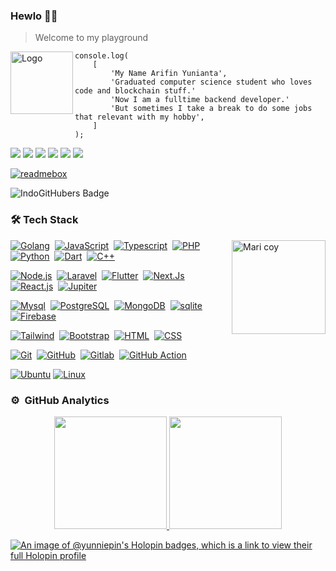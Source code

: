### Hewlo 👋🧊
> Welcome to my playground

<img alt="Logo" src="https://yunnie-pin.github.io/assets/logoputih5x5.png" height="100" align="left"/>

```
console.log(
    [
        'My Name Arifin Yunianta',
        'Graduated computer science student who loves code and blockchain stuff.'
        'Now I am a fulltime backend developer.'
        'But sometimes I take a break to do some jobs that relevant with my hobby',
    ]
);
```
[![](https://img.shields.io/badge/Facebook-1877F2?style=for-the-badge&logo=facebook&logoColor=white)](https://facebook.com/artknight404)
[![](https://img.shields.io/badge/Gmail-D14836?style=for-the-badge&logo=gmail&logoColor=white)](mailto:arifinklaten26@gmail.com)
[![](https://img.shields.io/badge/GitHub-100000?style=for-the-badge&logo=github&logoColor=white)](https://github.com/yunnie-pin)
[![](https://img.shields.io/badge/GitLab-100000?style=for-the-badge&logo=gitlab&logoColor=orange)](https://gitlab.com/yunnie-pin)
[![](https://img.shields.io/badge/LinkedIn-0077B5?style=for-the-badge&logo=linkedin&logoColor=white)](https://www.linkedin.com/in/arifin-yunianta)
[![](https://img.shields.io/badge/website-000000?style=for-the-badge&logo=About.me&logoColor=white)](https://yunnie-pin.github.io)

[![readmebox](https://github.com/Yunnie-pin/Yunnie-pin/assets/72777947/9f3f0b64-59c8-46bf-ae00-8d1e5ca4dc95)](https://github.com/yunnie-pin)


 <img src="https://indogithubers-badge.vercel.app/badge?username=Yunnie-pin&style=flat" alt="IndoGitHubers Badge">
 
### 🛠 Tech Stack

<a href="https://github.com/Yunnie-pin"><img alt="Mari coy" src="https://media.tenor.com/xuIQr135YOMAAAAd/mari-blue-archive.gif" height="150" align="right"/></a>

[![Golang](https://img.shields.io/badge/-Golang-05122A?style=flat&logo=go)](https://go.dev/doc/)&nbsp;
[![JavaScript](https://img.shields.io/badge/-JavaScript-05122A?style=flat&logo=javascript)](https://developer.mozilla.org/en-US/docs/Web/JavaScript)&nbsp;
[![Typescript](https://img.shields.io/badge/-Typescript-05122A?style=flat&logo=typescript)](https://www.typescriptlang.org/)&nbsp;
[![PHP](https://img.shields.io/badge/-PHP-05122A?style=flat&logo=PHP)](https://www.php.net/manual/en/)&nbsp;
[![Python](https://img.shields.io/badge/-Python-05122A?style=flat&logo=python)](https://docs.python.org/3/)&nbsp;
[![Dart](https://img.shields.io/badge/-Dart-05122A?style=flat&logo=dart)](https://dart.dev/guides/)&nbsp;
[![C++](https://img.shields.io/badge/-C++-05122A?style=flat&logo=cplusplus)](https://www.cplusplus.com/doc/)&nbsp;

[![Node.js](https://img.shields.io/badge/-Node.js-05122A?style=flat&logo=node.js)](https://nodejs.org/en/docs/)&nbsp;
[![Laravel](https://img.shields.io/badge/-Laravel-05122A?style=flat&logo=laravel)](https://laravel.com/docs/)&nbsp;
[![Flutter](https://img.shields.io/badge/-Flutter-05122A?style=flat&logo=flutter)](https://flutter.dev/docs/)&nbsp;
[![Next.Js](https://img.shields.io/badge/-Next.js-05122A?style=flat&logo=next.js)](https://nextjs.org/docs/)&nbsp;
[![React.js](https://img.shields.io/badge/-React-05122A?style=flat&logo=react)](https://react.dev/)&nbsp;
[![Jupiter](https://img.shields.io/badge/-Jupiter%20Notebook-05122A?style=flat&logo=jupyter)](https://jupyter-notebook.readthedocs.io/en/stable/)&nbsp;

[![Mysql](https://img.shields.io/badge/-Mysql-05122A?style=flat&logo=mysql)](https://dev.mysql.com/doc/)&nbsp;
[![PostgreSQL](https://img.shields.io/badge/-PostgreSQL-05122A?style=flat&logo=postgresql)](https://www.postgresql.org/docs/)&nbsp;
[![MongoDB](https://img.shields.io/badge/-MongoDB-05122A?style=flat&logo=mongodb)](https://mongodb.com)&nbsp;
[![sqlite](https://img.shields.io/badge/-Sqlite-05122A?style=flat&logo=sqlite)](https://www.sqlite.org/docs.html)&nbsp;
[![Firebase](https://img.shields.io/badge/-Firebase-05122A?style=flat&logo=firebase)](https://firebase.google.com/docs/)&nbsp;

[![Tailwind](https://img.shields.io/badge/-Tailwind-05122A?style=flat&logo=tailwindcss&logoColor=563D7C)](https://tailwindcss.com/docs/)&nbsp;
[![Bootstrap](https://img.shields.io/badge/-Bootstrap-05122A?style=flat&logo=bootstrap&logoColor=563D7C)](https://getbootstrap.com/docs/)&nbsp;
[![HTML](https://img.shields.io/badge/-HTML-05122A?style=flat&logo=HTML5)](https://developer.mozilla.org/en-US/docs/Web/HTML)&nbsp;
[![CSS](https://img.shields.io/badge/-CSS-05122A?style=flat&logo=CSS3&logoColor=1572B6)](https://developer.mozilla.org/en-US/docs/Web/CSS)&nbsp;

[![Git](https://img.shields.io/badge/-Git-05122A?style=flat&logo=git)](https://git-scm.com/doc)&nbsp;
[![GitHub](https://img.shields.io/badge/-GitHub-05122A?style=flat&logo=github)](https://docs.github.com/en)&nbsp;
[![Gitlab](https://img.shields.io/badge/-Gitlab-05122A?style=flat&logo=gitlab)](https://docs.gitlab.com/)&nbsp;
[![GitHub Action](https://img.shields.io/badge/-GitHub%20Action-05122A?style=flat&logo=githubactions)](https://docs.github.com/en/actions)

[![Ubuntu](https://img.shields.io/badge/-Ubuntu-05122A?style=flat&logo=ubuntu)](https://help.ubuntu.com/)
[![Linux](https://img.shields.io/badge/-Linux-05122A?style=flat&logo=linux)](https://docs.kernel.org/)


### ⚙️ &nbsp;GitHub Analytics

<p align="center">
<a href="https://github.com/yunnie-pin">
  <img height="180em" src="https://github-readme-stats-eight-theta.vercel.app/api?username=yunnie-pin&show_icons=true&theme=algolia&include_all_commits=true&count_private=true"/>
  <img height="180em" src="https://github-readme-stats-eight-theta.vercel.app/api/top-langs/?username=yunnie-pin&layout=compact&langs_count=8&theme=algolia"/>
</a>
</p>


[![An image of @yunniepin's Holopin badges, which is a link to view their full Holopin profile](https://holopin.me/yunniepin)](https://holopin.io/@yunniepin)
